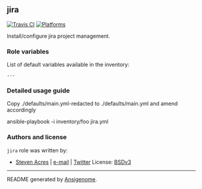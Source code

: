 ## jira

[![Travis CI](http://img.shields.io/travis/sacres/ansible/roles/jira.svg?style=flat)](http://travis-ci.org/sacres/ansible/roles/jira)  [![Platforms](http://img.shields.io/badge/platforms-el-lightgrey.svg?style=flat)](#)

Install/configure jira project management.




### Role variables

List of default variables available in the inventory:

    ---


### Detailed usage guide

Copy ./defaults/main.yml-redacted to ./defaults/main.yml and amend accordingly

ansible-playbook -i inventory/foo jira.yml



### Authors and license

`jira` role was written by:
- [Steven Acres](https://github.com/sacres/ansible) | [e-mail](mailto:steven@swatteksystems.com) | [Twitter](https://twitter.com/swamobil)
License: [BSDv3](https://tldrlegal.com/license/bsd-3-clause-license-(revised))

***

README generated by [Ansigenome](https://github.com/nickjj/ansigenome/).
